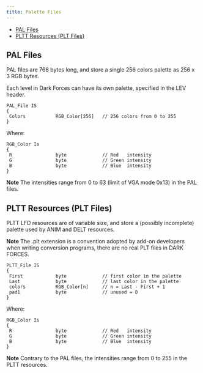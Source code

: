 ```yaml
---
title: Palette Files
---
```


* [PAL Files](#pal)
* [PLTT Resources (PLT Files)](#pltt)


## <a id="pal" /> PAL Files
PAL files are 768 bytes long, and store a single 256 colors palette as 256 x 3 RGB bytes.

Each level in Dark Forces can have its own palette, specified in the LEV header.

```
PAL_File IS
{
 Colors           RGB_Color[256]   // 256 colors from 0 to 255
}
```

Where:

```
RGB_Color Is
{
 R                byte             // Red   intensity
 G                byte             // Green intensity
 B                byte             // Blue  intensity
}
```

**Note** The intensities range from 0 to 63 (limit of VGA mode 0x13) in the PAL files.

## <a id="pltt" /> PLTT Resources (PLT Files)
PLTT LFD resources are of variable size, and store a (possibly incomplete) palette used by ANIM and DELT resources.

**Note** The .plt extension is a convention adopted by add-on developers when writing conversion programs, there are no real PLT files in DARK FORCES.

```
PLTT_File IS
{
 First            byte             // first color in the palette
 Last             byte             // last color in the palette
 colors           RGB_Color[n]     // n = Last - First + 1
 pad1             byte             // unused = 0
}
```

Where:

```
RGB_Color Is
{
 R                byte             // Red   intensity
 G                byte             // Green intensity
 B                byte             // Blue  intensity
}
```

**Note** Contrary to the PAL files, the intensities range from 0 to 255 in the PLTT resources.